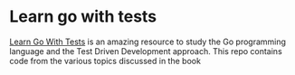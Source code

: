 # Learn go with tests

[Learn Go With Tests](https://quii.gitbook.io/learn-go-with-tests) is an amazing resource to study the Go programming language and the Test Driven Development approach. This repo contains code from the various topics discussed in the book
